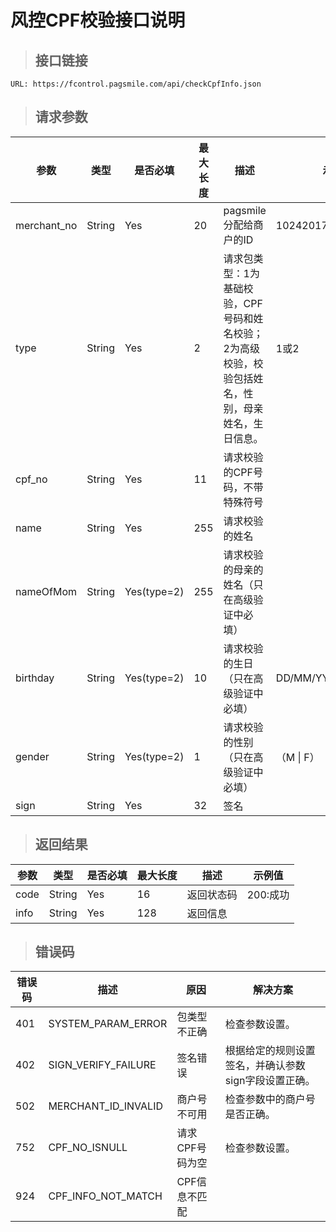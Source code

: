 # 风控CPF校验接口说明

>## 接口链接
    URL: https://fcontrol.pagsmile.com/api/checkCpfInfo.json

>## 请求参数

| 参数 | 类型 | 是否必填 | 最大长度 | 描述 | 示例值 |
| ---  | ---  | ---      | ---      | ---  | ---    |
|merchant_no | String | Yes | 20 | pagsmile分配给商户的ID | 1024201708140012289 |
|type | String | Yes | 2 | 请求包类型：1为基础校验，CPF号码和姓名校验；2为高级校验，校验包括姓名，性别，母亲姓名，生日信息。 | 1或2 |
|cpf_no | String | Yes | 11 | 请求校验的CPF号码，不带特殊符号 | 
|name | String | Yes | 255 | 请求校验的姓名 |
|nameOfMom | String | Yes(type=2) | 255 | 请求校验的母亲的姓名（只在高级验证中必填） |
|birthday | String | Yes(type=2) | 10 | 请求校验的生日（只在高级验证中必填） | DD/MM/YYYY |
|gender | String | Yes(type=2) | 1 | 请求校验的性别（只在高级验证中必填） | （M \| F） |
|sign | String | Yes | 32 | 签名 | 

>## 返回结果

|参数 | 类型 | 是否必填 | 最大长度 | 描述 | 示例值 |
|---  | ---  | ---      | ---      | ---  | --- |
|code | String | Yes | 16 | 返回状态码 | 200:成功 |
|info | String | Yes | 128 | 返回信息 | 

>## 错误码

|错误码 | 描述 | 原因 | 解决方案 |
|---  | ---  | ---  | --- |
|401 | SYSTEM_PARAM_ERROR | 包类型不正确 | 检查参数设置。 |
|402 | SIGN_VERIFY_FAILURE | 签名错误 | 根据给定的规则设置签名，并确认参数sign字段设置正确。 |
|502 | MERCHANT_ID_INVALID | 商户号不可用 | 检查参数中的商户号是否正确。 |
|752 | CPF_NO_ISNULL | 请求CPF号码为空 | 检查参数设置。 |
|924 | CPF_INFO_NOT_MATCH | CPF信息不匹配 | 
